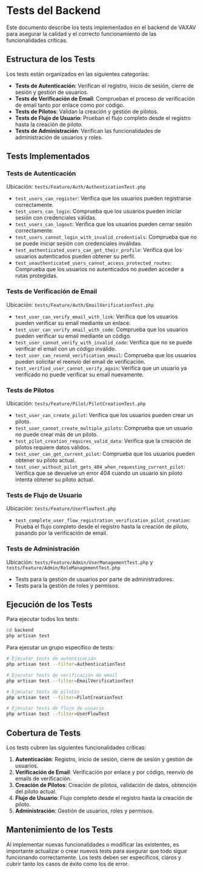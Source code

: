 # Tests del Backend

Este documento describe los tests implementados en el backend de VAXAV para asegurar la calidad y el correcto funcionamiento de las funcionalidades críticas.

## Estructura de los Tests

Los tests están organizados en las siguientes categorías:

- **Tests de Autenticación**: Verifican el registro, inicio de sesión, cierre de sesión y gestión de usuarios.
- **Tests de Verificación de Email**: Comprueban el proceso de verificación de email tanto por enlace como por código.
- **Tests de Pilotos**: Validan la creación y gestión de pilotos.
- **Tests de Flujo de Usuario**: Prueban el flujo completo desde el registro hasta la creación de piloto.
- **Tests de Administración**: Verifican las funcionalidades de administración de usuarios y roles.

## Tests Implementados

### Tests de Autenticación

Ubicación: `tests/Feature/Auth/AuthenticationTest.php`

- `test_users_can_register`: Verifica que los usuarios pueden registrarse correctamente.
- `test_users_can_login`: Comprueba que los usuarios pueden iniciar sesión con credenciales válidas.
- `test_users_can_logout`: Verifica que los usuarios pueden cerrar sesión correctamente.
- `test_users_cannot_login_with_invalid_credentials`: Comprueba que no se puede iniciar sesión con credenciales inválidas.
- `test_authenticated_users_can_get_their_profile`: Verifica que los usuarios autenticados pueden obtener su perfil.
- `test_unauthenticated_users_cannot_access_protected_routes`: Comprueba que los usuarios no autenticados no pueden acceder a rutas protegidas.

### Tests de Verificación de Email

Ubicación: `tests/Feature/Auth/EmailVerificationTest.php`

- `test_user_can_verify_email_with_link`: Verifica que los usuarios pueden verificar su email mediante un enlace.
- `test_user_can_verify_email_with_code`: Comprueba que los usuarios pueden verificar su email mediante un código.
- `test_user_cannot_verify_with_invalid_code`: Verifica que no se puede verificar el email con un código inválido.
- `test_user_can_resend_verification_email`: Comprueba que los usuarios pueden solicitar el reenvío del email de verificación.
- `test_verified_user_cannot_verify_again`: Verifica que un usuario ya verificado no puede verificar su email nuevamente.

### Tests de Pilotos

Ubicación: `tests/Feature/Pilot/PilotCreationTest.php`

- `test_user_can_create_pilot`: Verifica que los usuarios pueden crear un piloto.
- `test_user_cannot_create_multiple_pilots`: Comprueba que un usuario no puede crear más de un piloto.
- `test_pilot_creation_requires_valid_data`: Verifica que la creación de pilotos requiere datos válidos.
- `test_user_can_get_current_pilot`: Comprueba que los usuarios pueden obtener su piloto actual.
- `test_user_without_pilot_gets_404_when_requesting_current_pilot`: Verifica que se devuelve un error 404 cuando un usuario sin piloto intenta obtener su piloto actual.

### Tests de Flujo de Usuario

Ubicación: `tests/Feature/UserFlowTest.php`

- `test_complete_user_flow_registration_verification_pilot_creation`: Prueba el flujo completo desde el registro hasta la creación de piloto, pasando por la verificación de email.

### Tests de Administración

Ubicación: `tests/Feature/Admin/UserManagementTest.php` y `tests/Feature/Admin/RoleManagementTest.php`

- Tests para la gestión de usuarios por parte de administradores.
- Tests para la gestión de roles y permisos.

## Ejecución de los Tests

Para ejecutar todos los tests:

```bash
cd backend
php artisan test
```

Para ejecutar un grupo específico de tests:

```bash
# Ejecutar tests de autenticación
php artisan test --filter=AuthenticationTest

# Ejecutar tests de verificación de email
php artisan test --filter=EmailVerificationTest

# Ejecutar tests de pilotos
php artisan test --filter=PilotCreationTest

# Ejecutar tests de flujo de usuario
php artisan test --filter=UserFlowTest
```

## Cobertura de Tests

Los tests cubren las siguientes funcionalidades críticas:

1. **Autenticación**: Registro, inicio de sesión, cierre de sesión y gestión de usuarios.
2. **Verificación de Email**: Verificación por enlace y por código, reenvío de emails de verificación.
3. **Creación de Pilotos**: Creación de pilotos, validación de datos, obtención del piloto actual.
4. **Flujo de Usuario**: Flujo completo desde el registro hasta la creación de piloto.
5. **Administración**: Gestión de usuarios, roles y permisos.

## Mantenimiento de los Tests

Al implementar nuevas funcionalidades o modificar las existentes, es importante actualizar o crear nuevos tests para asegurar que todo sigue funcionando correctamente. Los tests deben ser específicos, claros y cubrir tanto los casos de éxito como los de error.
